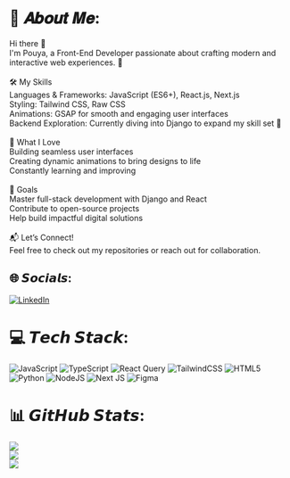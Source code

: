 # 💫 𝑨𝒃𝒐𝒖𝒕 𝑴𝒆:
Hi there 👋<br>I'm Pouya, a Front-End Developer passionate about crafting modern and interactive web experiences. 🚀<br><br>🛠 My Skills<br>Languages & Frameworks: JavaScript (ES6+), React.js, Next.js<br>Styling: Tailwind CSS, Raw CSS<br>Animations: GSAP for smooth and engaging user interfaces<br>Backend Exploration: Currently diving into Django to expand my skill set 🌱<br><br>🌟 What I Love<br>Building seamless user interfaces<br>Creating dynamic animations to bring designs to life<br>Constantly learning and improving<br><br>📌 Goals<br>Master full-stack development with Django and React<br>Contribute to open-source projects<br>Help build impactful digital solutions<br><br>📬 Let’s Connect!<br>Feel free to check out my repositories or reach out for collaboration. 


## 🌐 𝙎𝙤𝙘𝙞𝙖𝙡𝙨:
[![LinkedIn](https://img.shields.io/badge/LinkedIn-%230077B5.svg?logo=linkedin&logoColor=white)](https://linkedin.com/in/https://www.linkedin.com/in/pouya-barari-gelyard-03856822b/) 

# 💻 𝙏𝙚𝙘𝙝 𝙎𝙩𝙖𝙘𝙠:
![JavaScript](https://img.shields.io/badge/javascript-%23323330.svg?style=for-the-badge&logo=javascript&logoColor=%23F7DF1E) ![TypeScript](https://img.shields.io/badge/typescript-%23007ACC.svg?style=for-the-badge&logo=typescript&logoColor=white) ![React Query](https://img.shields.io/badge/-React%20Query-FF4154?style=for-the-badge&logo=react%20query&logoColor=white) ![TailwindCSS](https://img.shields.io/badge/tailwindcss-%2338B2AC.svg?style=for-the-badge&logo=tailwind-css&logoColor=white) ![HTML5](https://img.shields.io/badge/html5-%23E34F26.svg?style=for-the-badge&logo=html5&logoColor=white) ![Python](https://img.shields.io/badge/python-3670A0?style=for-the-badge&logo=python&logoColor=ffdd54) ![NodeJS](https://img.shields.io/badge/node.js-6DA55F?style=for-the-badge&logo=node.js&logoColor=white) ![Next JS](https://img.shields.io/badge/Next-black?style=for-the-badge&logo=next.js&logoColor=white) ![Figma](https://img.shields.io/badge/figma-%23F24E1E.svg?style=for-the-badge&logo=figma&logoColor=white)
# 📊 𝙂𝙞𝙩𝙃𝙪𝙗 𝙎𝙩𝙖𝙩𝙨:
![](https://github-readme-stats.vercel.app/api?username=pouyaBG&theme=dark&hide_border=false&include_all_commits=true&count_private=true)<br/>
![](https://github-readme-streak-stats.herokuapp.com/?user=pouyaBG&theme=dark&hide_border=false)<br/>
![](https://github-readme-stats.vercel.app/api/top-langs/?username=pouyaBG&theme=dark&hide_border=false&include_all_commits=true&count_private=true&layout=compact)

<!-- Proudly created with GPRM ( https://gprm.itsvg.in ) -->
